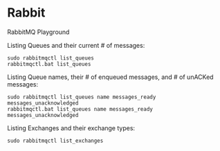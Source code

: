 # Rabbit
 RabbitMQ Playground

 Listing Queues and their current # of messages:
 ```
 sudo rabbitmqctl list_queues
 rabbitmqctl.bat list_queues
 ```
 
 Listing Queue names, their # of enqueued messages, and # of unACKed messages:
 ```
 sudo rabbitmqctl list_queues name messages_ready messages_unacknowledged
 rabbitmqctl.bat list_queues name messages_ready messages_unacknowledged
 ```

 Listing Exchanges and their exchange types:
 ```
 sudo rabbitmqctl list_exchanges
 ```
